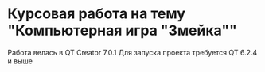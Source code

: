 # Курсовая работа на тему "Компьютерная игра "Змейка""

Работа велась в QT Creator 7.0.1
Для запуска проекта требуется QT 6.2.4 и выше

